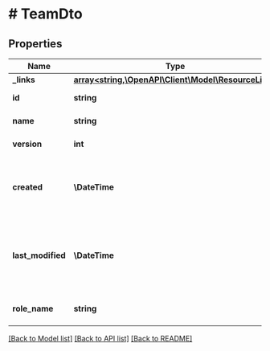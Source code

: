 # # TeamDto

## Properties

Name | Type | Description | Notes
------------ | ------------- | ------------- | -------------
**_links** | [**array<string,\OpenAPI\Client\Model\ResourceLink>**](ResourceLink.md) | The links. |
**id** | **string** | The ID of the team. |
**name** | **string** | The name of the team. |
**version** | **int** | The version of the team. |
**created** | **\DateTime** | The timestamp when the team has been created. |
**last_modified** | **\DateTime** | The timestamp when the team has been modified last. |
**role_name** | **string** | The role name of the user. | [optional]

[[Back to Model list]](../../README.md#models) [[Back to API list]](../../README.md#endpoints) [[Back to README]](../../README.md)

